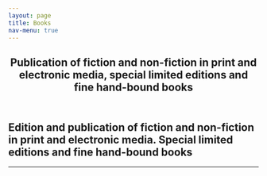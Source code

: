 ```yaml
---
layout: page
title: Books
nav-menu: true
---
```


<!-- Main -->
<div id="main" class="alt">

<!-- One -->
<section id="one">
	<div class="inner">
		<header class="major">
			<h1>Publication of fiction and non-fiction in print and electronic media, special limited editions and fine hand-bound books</h1>
		</header>

<!-- Content -->
<h1 id="content">Edition and publication of fiction and non-fiction in print and electronic media. Special limited editions and fine hand-bound books</h1>
<p></p>
<!-- <div class="row">
	<div class="6u 12u$(small)">
		<h3></h3>
		<p></p>
	</div>
	<div class="6u$ 12u$(small)">
		<h3></h3>
		<p></p>
	</div> 
-->
	
</div>

<hr class="major" />
